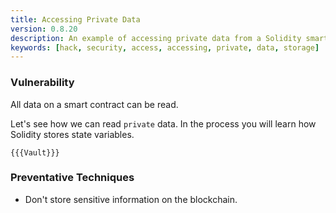 ```yaml
---
title: Accessing Private Data
version: 0.8.20
description: An example of accessing private data from a Solidity smart contract
keywords: [hack, security, access, accessing, private, data, storage]
---
```


### Vulnerability

All data on a smart contract can be read.

Let's see how we can read `private` data. In the process you will learn how Solidity stores state variables.

```solidity
{{{Vault}}}
```

### Preventative Techniques

- Don't store sensitive information on the blockchain.

